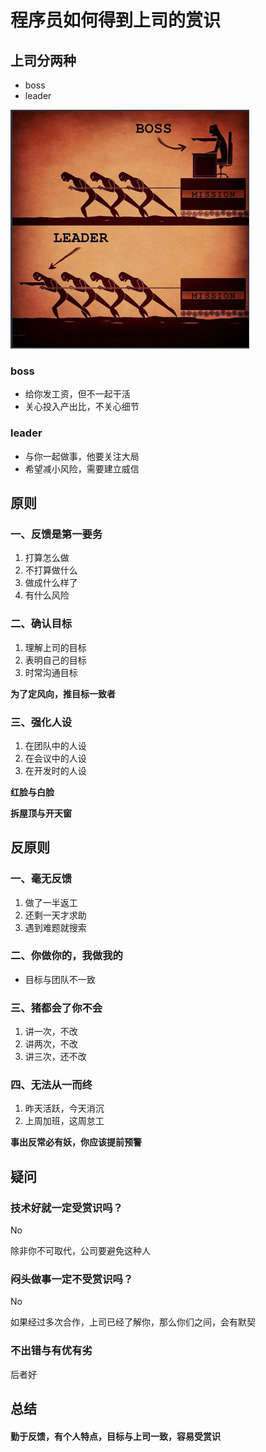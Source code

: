 # 程序员如何得到上司的赏识

## 上司分两种

* boss
* leader

![image](../images3/88/01.PNG)

### boss

* 给你发工资，但不一起干活
* 关心投入产出比，不关心细节

### leader

* 与你一起做事，他要关注大局
* 希望减小风险，需要建立威信



## 原则

### 一、反馈是第一要务

1. 打算怎么做
2. 不打算做什么
3. 做成什么样了
4. 有什么风险

### 二、确认目标

1. 理解上司的目标
2. 表明自己的目标
3. 时常沟通目标

**为了定风向，推目标一致者**

### 三、强化人设

1. 在团队中的人设
2. 在会议中的人设
3. 在开发时的人设

**红脸与白脸**

**拆屋顶与开天窗**



## 反原则

### 一、毫无反馈

1. 做了一半返工
2. 还剩一天才求助
3. 遇到难题就搜索

### 二、你做你的，我做我的

* 目标与团队不一致

### 三、猪都会了你不会

1. 讲一次，不改
2. 讲两次，不改
3. 讲三次，还不改

### 四、无法从一而终

1. 昨天活跃，今天消沉
2. 上周加班，这周怠工

**事出反常必有妖，你应该提前预警**



## 疑问

### 技术好就一定受赏识吗？

No

除非你不可取代，公司要避免这种人

### 闷头做事一定不受赏识吗？

No 

如果经过多次合作，上司已经了解你，那么你们之间，会有默契

### 不出错与有优有劣

后者好



## 总结

#### 勤于反馈，有个人特点，目标与上司一致，容易受赏识





























